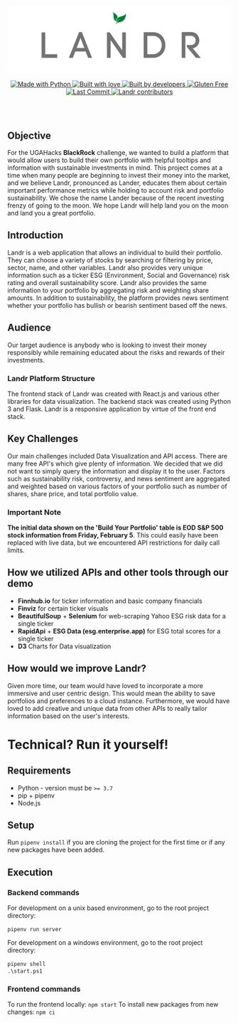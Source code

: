 <p align="center">
    <img alt="Landr Logo" src="assets/landrlogo.png">
</p>

<p align="center">
 <a href="https://www.python.org/downloads/release/python-375/" target="_blank">
    <img alt="Made with Python" src="https://forthebadge.com/images/badges/made-with-python.svg">
  </a>
  
  <a href="https://github.com/ssyuen/GreenRock/graphs/contributors" target="_blank">
    <img alt="Built with love" src="https://forthebadge.com/images/badges/built-with-love.svg">  
  </a>
  
  <a href="https://github.com/ssyuen/GreenRock/graphs/contributors" target="_blank">
    <img alt="Built by developers" src="https://forthebadge.com/images/badges/built-by-developers.svg">
  </a>
  
   <a href="https://github.com/ssyuen/GreenRock/graphs/contributors" target="_blank">
    <img alt="Gluten Free" src="https://forthebadge.com/images/badges/made-with-crayons.svg">
  </a>
  
  <br>
  
  <a href="https://github.com/ssyuen/GreenRock/commits/master" target="_blank">
    <img alt="Last Commit" src="https://img.shields.io/github/last-commit/ssyuen/GreenRock/master.svg?style=for-the-badge">
  </a>
  
  <a href="https://github.com/ssyuen/GreenRock/graphs/contributors" target="_blank">
    <img alt="Landr contributors" src="https://img.shields.io/github/contributors/ssyuen/GreenRock.svg?style=for-the-badge">
  </a>
</p>

<br>
<br>

## Objective
For the UGAHacks **BlackRock** challenge, we wanted to build a platform that would allow users to build their own
portfolio with helpful tooltips and information with sustainable investments in mind. This project comes at a time
when many people are beginning to invest their money into the market, and we believe Landr, pronounced as Lander,
educates them about certain important performance metrics while holding to account risk and portfolio sustainability.
We chose the name Lander because of the recent investing frenzy of going to the moon. We hope Landr will help land you
on the moon and land you a great portfolio.

## Introduction
Landr is a web application that allows an individual to build their portfolio. They can choose a variety of stocks by
searching or filtering by price, sector, name, and other variables. Landr also provides very unique information such
as a ticker ESG (Environment, Social and Governance) risk rating and overall sustainability score. Landr also provides
the same information to your portfolio by aggregating risk and weighting share amounts. In addition to sustainability,
the platform provides news sentiment whether your portfolio has bullish or bearish sentiment based off the news.

## Audience
Our target audience is anybody who is looking to invest their money responsibly while remaining educated about
the risks and rewards of their investments.

### Landr Platform Structure
The frontend stack of Landr was created with React.js and various other libraries for data visualization. The backend
stack was created using Python 3 and Flask. Landr is a responsive application by virtue of the front end stack.

## Key Challenges
Our main challenges included Data Visualization and API access. There are many free API's which give plenty of information.
We decided that we did not want to simply query the information and display it to the user. Factors such as sustainability
risk, controversy, and news sentiment are aggregated and weighted based on various factors of your portfolio such as
number of shares, share price, and total portfolio value.

### Important Note
**The initial data shown on the 'Build Your Portfolio' table is EOD S&P 500 stock information from Friday, February 5**. 
This could easily have been replaced with live data, but we encountered API restrictions for daily call limits.

## How we utilized APIs and other tools through our demo
- **Finnhub.io** for ticker information and basic company financials
- **Finviz** for certain ticker visuals
- **BeautifulSoup** + **Selenium** for web-scraping Yahoo ESG risk data for a single ticker
- **RapidApi** + **ESG Data (esg.enterprise.app)** for ESG total scores for a single ticker
- **D3** Charts for Data visualization

## How would we improve Landr?
Given more time, our team would have loved to incorporate a more immersive and user centric design. This would mean
the ability to save portfolios and preferences to a cloud instance. Furthermore, we would have loved to add creative
and unique data from other APIs to really tailor information based on the user's interests.

# Technical? Run it yourself!

## Requirements

- Python - version must be `>= 3.7`  
- pip + pipenv
- Node.js

## Setup

Run `pipenv install` if you are cloning the project for the first time or if any new packages have been added.

## Execution

### Backend commands
For development on a unix based environment, go to the root project directory: 
```
pipenv run server
```

For development on a windows environment, go to the root project directory:
```
pipenv shell
.\start.ps1
```

### Frontend commands
To run the frontend locally: `npm start`
To install new packages from new changes: `npm ci`

